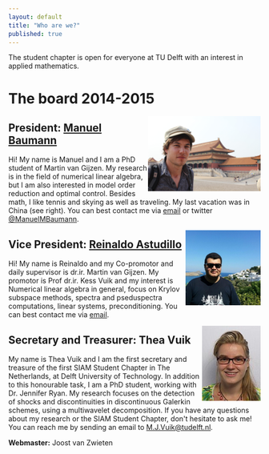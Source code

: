 ```yaml
---
layout: default
title: "Who are we?"
published: true
---
```


The student chapter is open for everyone at TU Delft with an interest in applied mathematics.

The board 2014-2015
===================

<img align="right" src="images/manuel_china.jpg" height="150" />

President: [Manuel Baumann]
---------------------------

Hi! My name is Manuel and I am a PhD student of Martin van Gijzen. My research is in the field of numerical linear algebra, but I am also interested in model order reduction and optimal control.
Besides math, I like tennis and skying as well as traveling. My last vacation was in China (see right). You can best contact me via [email](mailto:M.M.Baumann@tudelft.nl) or twitter [@ManuelMBaumann](https://twitter.com/ManuelMBaumann).


<img align="right" src="images/reinaldo.jpg" height="150" />

Vice President: [Reinaldo Astudillo]
---------------------------

Hi! My name is Reinaldo and my Co-promotor and daily supervisor is dr.ir. Martin van Gijzen. My promotor is Prof dr.ir. Kess Vuik and my interest is Numerical linear algebra in general, focus on Krylov subspace methods, spectra and pseduspectra computations, linear systems, preconditioning. You can best contact me via [email](mailto:R.A.Astudillo@tudelft.nl).


<img align="right" src="images/thea.jpg" height="150" />

Secretary and Treasurer: Thea Vuik 
---------------------------

My name is Thea Vuik and I am the first secretary and treasure of the first SIAM Student Chapter in The Netherlands, at Delft University of Technology. In addition to this honourable task, I am a PhD student, working with Dr. Jennifer Ryan. My research focuses on the detection of shocks and discontinuities in discontinuous Galerkin schemes, using a multiwavelet decomposition. If you have any questions about my research or the SIAM Student Chapter, don't hesitate to ask me! You can reach me by sending an email to [M.J.Vuik@tudelft.nl](mailto:M.J.Vuik@tudelft.nl).


<b>Webmaster:</b> Joost van Zwieten


[Manuel Baumann]: http://www.manuelbaumann.de
[Reinaldo Astudillo]: http://ta.twi.tudelft.nl/nw/users/rastudillo/
